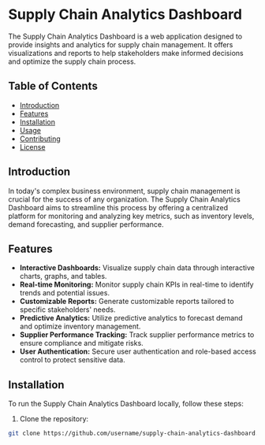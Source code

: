 # Supply Chain Analytics Dashboard

The Supply Chain Analytics Dashboard is a web application designed to provide insights and analytics for supply chain management. It offers visualizations and reports to help stakeholders make informed decisions and optimize the supply chain process.

## Table of Contents

- [Introduction](#introduction)
- [Features](#features)
- [Installation](#installation)
- [Usage](#usage)
- [Contributing](#contributing)
- [License](#license)

## Introduction

In today's complex business environment, supply chain management is crucial for the success of any organization. The Supply Chain Analytics Dashboard aims to streamline this process by offering a centralized platform for monitoring and analyzing key metrics, such as inventory levels, demand forecasting, and supplier performance.

## Features

- **Interactive Dashboards:** Visualize supply chain data through interactive charts, graphs, and tables.
- **Real-time Monitoring:** Monitor supply chain KPIs in real-time to identify trends and potential issues.
- **Customizable Reports:** Generate customizable reports tailored to specific stakeholders' needs.
- **Predictive Analytics:** Utilize predictive analytics to forecast demand and optimize inventory management.
- **Supplier Performance Tracking:** Track supplier performance metrics to ensure compliance and mitigate risks.
- **User Authentication:** Secure user authentication and role-based access control to protect sensitive data.

## Installation

To run the Supply Chain Analytics Dashboard locally, follow these steps:

1. Clone the repository:

```bash
git clone https://github.com/username/supply-chain-analytics-dashboard.git
